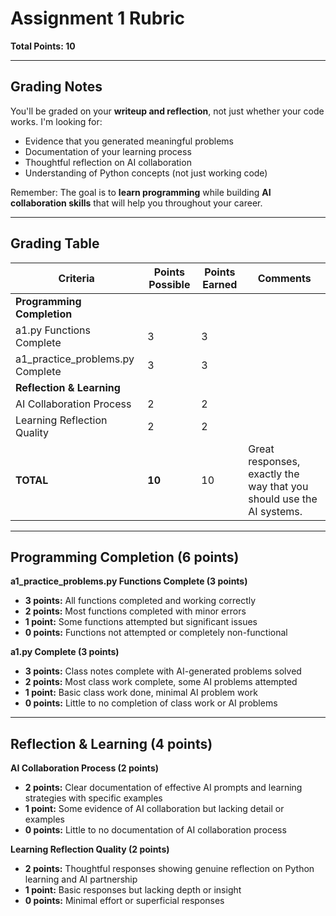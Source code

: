 # Assignment 1 Rubric
**Total Points: 10**

---

## Grading Notes

You'll be graded on your **writeup and reflection**, not just whether your code works. I'm looking for:
- Evidence that you generated meaningful problems
- Documentation of your learning process
- Thoughtful reflection on AI collaboration
- Understanding of Python concepts (not just working code)

Remember: The goal is to **learn programming** while building **AI collaboration skills** that will help you throughout your career.

---

## Grading Table

| Criteria | Points Possible | Points Earned | Comments |
|----------|----------------|---------------|----------|
| **Programming Completion** | | | |
| a1.py Functions Complete | 3 | 3 | |
| a1_practice_problems.py Complete | 3 | 3 | |
| **Reflection & Learning** | | | |
| AI Collaboration Process | 2 | 2 | |
| Learning Reflection Quality | 2 | 2 | |
| **TOTAL** | **10** | 10 | Great responses, exactly the way that you should use the AI systems. |

---

## Programming Completion (6 points)

**a1_practice_problems.py Functions Complete (3 points)**
- **3 points:** All functions completed and working correctly
- **2 points:** Most functions completed with minor errors
- **1 point:** Some functions attempted but significant issues
- **0 points:** Functions not attempted or completely non-functional

**a1.py Complete (3 points)**
- **3 points:** Class notes complete with AI-generated problems solved
- **2 points:** Most class work complete, some AI problems attempted
- **1 point:** Basic class work done, minimal AI problem work
- **0 points:** Little to no completion of class work or AI problems

---

## Reflection & Learning (4 points)

**AI Collaboration Process (2 points)**
- **2 points:** Clear documentation of effective AI prompts and learning strategies with specific examples
- **1 point:** Some evidence of AI collaboration but lacking detail or examples
- **0 points:** Little to no documentation of AI collaboration process

**Learning Reflection Quality (2 points)**
- **2 points:** Thoughtful responses showing genuine reflection on Python learning and AI partnership
- **1 point:** Basic responses but lacking depth or insight
- **0 points:** Minimal effort or superficial responses
